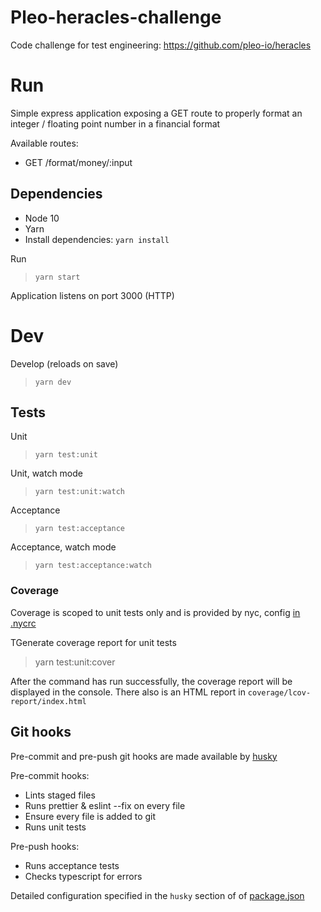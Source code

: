 # Pleo-heracles-challenge

Code challenge for test engineering: https://github.com/pleo-io/heracles

# Run

Simple express application exposing a GET route to properly format an integer / floating point number in a financial format

Available routes:

- GET /format/money/:input

## Dependencies

- Node 10
- Yarn
- Install dependencies: `yarn install`

Run
> `yarn start`

Application listens on port 3000 (HTTP)

# Dev

Develop (reloads on save) 
> `yarn dev`


## Tests

Unit
> `yarn test:unit`

Unit, watch mode
> `yarn test:unit:watch`

Acceptance
> `yarn test:acceptance`

Acceptance, watch mode

> `yarn test:acceptance:watch`

### Coverage

Coverage is scoped to unit tests only and is provided by nyc, config [in .nycrc](./nycrc)

TGenerate coverage report for unit tests
> yarn test:unit:cover

After the command has run successfully, the coverage report will be displayed in the console.
There also is an HTML report in `coverage/lcov-report/index.html`

## Git hooks

Pre-commit and pre-push git hooks are made available by [husky](https://github.com/typicode/husky)

Pre-commit hooks: 
- Lints staged files
- Runs prettier & eslint --fix on every file
- Ensure every file is added to git
- Runs unit tests

Pre-push hooks:
- Runs acceptance tests
- Checks typescript for errors

Detailed configuration specified in the `husky` section of of [package.json](./package.json)

